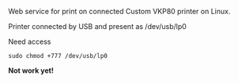 Web service for print on connected Custom VKP80 printer on Linux.

Printer connected by USB and present as /dev/usb/lp0

Need access

`sudo chmod +777 /dev/usb/lp0`


**Not work yet!**